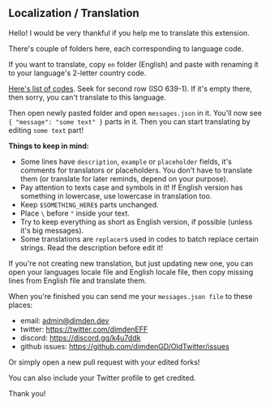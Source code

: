 ## Localization / Translation

Hello! I would be very thankful if you help me to translate this extension.

There's couple of folders here, each corresponding to language code.

If you want to translate, copy ``en`` folder (English) and paste with renaming it to your language's 2-letter country code.

[Here's list of codes](https://www.loc.gov/standards/iso639-2/php/code_list.php). Seek for second row (ISO 639-1). If it's empty there, then sorry, you can't translate to this language.

Then open newly pasted folder and open ``messages.json`` in it. You'll now see ``{ "message": "some text" }`` parts in it. Then you can start translating by editing ``some text`` part!

**Things to keep in mind:**
- Some lines have ``description``, ``example`` or ``placeholder`` fields, it's comments for translators or placeholders. You don't have to translate them (or translate for later reminds, depend on your purpose).
- Pay attention to texts case and symbols in it! If English version has something in lowercase, use lowercase in translation too.
- Keep ``$SOMETHING_HERE$`` parts unchanged.
- Place ``\`` before ``"`` inside your text.
- Try to keep everything as short as English version, if possible (unless it's big messages).
- Some translations are ``replacer``s used in codes to batch replace certain strings. Read the description before edit it!

If you're not creating new translation, but just updating new one, you can open your languages locale file and English locale file, then copy missing lines from English file and translate them.

When you're finished you can send me your ``messages.json file`` to these places:
- email: admin@dimden.dev
- twitter: https://twitter.com/dimdenEFF
- discord: https://discord.gg/k4u7ddk
- github issues: https://github.com/dimdenGD/OldTwitter/issues

Or simply open a new pull request with your edited forks!

You can also include your Twitter profile to get credited.

Thank you!
